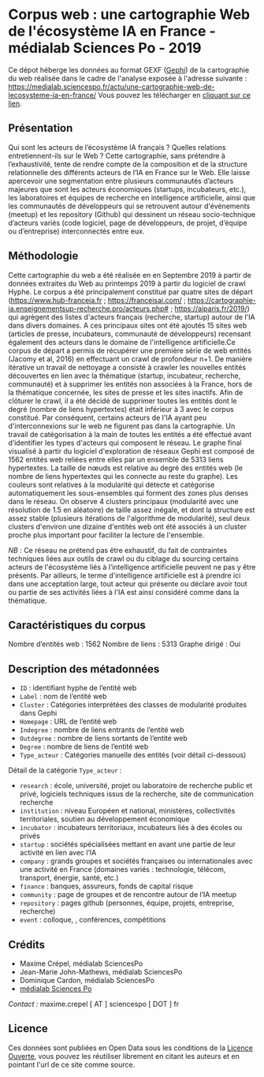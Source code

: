 # Corpus web : une cartographie Web de l'écosystème IA en France - médialab Sciences Po - 2019

Ce dépot héberge les données au format GEXF ([Gephi](https://gephi.org)) de la cartographie du web réalisée dans le cadre de l'analyse exposée à l'adresse suivante : https://medialab.sciencespo.fr/actu/une-cartographie-web-de-lecosysteme-ia-en-france/
Vous pouvez les télécharger en [cliquant sur ce lien](https://raw.githubusercontent.com/medialab/AI-ecosystem-carto-data/master/Carto_Web_ecosysteme_IA_FR_2019_LO_medialab_SciencesPo.gexf). 

## Présentation 

Qui sont les acteurs de l’écosystème IA français ? Quelles relations entretiennent-ils sur le Web ?
Cette cartographie, sans prétendre à l’exhaustivité, tente de rendre compte de la composition et de la structure relationnelle des différents acteurs de l’IA en France sur le Web. Elle laisse apercevoir une segmentation entre plusieurs communautés d’acteurs majeures que sont les acteurs économiques (startups, incubateurs, etc.), les laboratoires et équipes de recherche en intelligence artificielle, ainsi que les communautés de développeurs qui se retrouvent autour d'événements (meetup) et les repository (Github) qui dessinent un réseau socio-technique d’acteurs variés (code logiciel, page de développeurs, de projet, d’équipe ou d’entreprise) interconnectés entre eux. 


## Méthodologie

Cette cartographie du web a été réalisée en en Septembre 2019 à partir de données extraites du Web au printemps 2019 à partir du logiciel de crawl Hyphe. Le corpus a été principalement constitué par quatre sites de départ (https://www.hub-franceia.fr ; https://franceisai.com/ ; https://cartographie-ia.enseignementsup-recherche.pro/acteurs.php# ; https://aiparis.fr/2019/) qui agrègent des listes d'acteurs français (recherche, startup) autour de l'IA dans divers domaines. A ces principaux sites ont été ajoutés 15 sites web (articles de presse, incubateurs, communauté de développeurs) recensant également des acteurs dans le domaine de l'intelligence artificielle.Ce corpus de départ a permis de récupérer une première série de web entités (Jacomy et al, 2016) en effectuant un crawl de profondeur n+1. De manière itérative un travail de nettoyage a consisté à crawler les nouvelles entités découvertes en lien avec la thématique (startup, incubateur, recherche, communauté) et à supprimer les entités non associées à la France, hors de la thématique concernée, les sites de presse et les sites inactifs. Afin de clôturer le crawl, il a été décidé de supprimer toutes les entités dont le degré (nombre de liens hypertextes) était inférieur à 3 avec le corpus constitué. Par conséquent, certains acteurs de l'IA ayant peu d'interconnexions sur le web ne figurent pas dans la cartographie. Un travail de catégorisation à la main de toutes les entités a été effectué avant d’identifier les types d'acteurs qui composent le réseau. Le graphe final visualisé à partir du logiciel d'exploration de réseaux Gephi est composé de 1562 entités web reliées entre elles par un ensemble de 5313 liens hypertextes. La taille de nœuds est relative au degré des entités web (le nombre de liens hypertextes qui les connecte au reste du graphe). Les couleurs sont relatives à la modularité qui détecte et catégorise automatiquement les sous-ensembles qui forment des zones plus denses dans le réseau. On observe 4 clusters principaux (modularité avec une résolution de 1.5 en aléatoire) de taille assez inégale, et dont la structure est assez stable (plusieurs itérations de l'algorithme de modularité), seul deux clusters d'environ une dizaine d'entités web ont été associés à un cluster proche plus important pour faciliter la lecture de l'ensemble.

_NB :_ Ce réseau ne prétend pas être exhaustif, du fait de contraintes techniques liées aux outils de crawl ou du ciblage du sourcing certains acteurs de l'écosystème liés à l’intelligence artificielle peuvent ne pas y être présents. Par ailleurs, le terme d'intelligence artificielle est à prendre ici dans une acceptation large, tout acteur qui présente ou déclare avoir tout ou partie de ses activités liées à l'IA est ainsi considéré comme dans la thématique.


## Caractéristiques du corpus

Nombre d’entités web : 1562 
Nombre de liens : 5313
Graphe dirigé : Oui 


## Description des métadonnées

- `ID` : identifiant hyphe de l’entité web 
- `Label` : nom de l’entité web
- `Cluster` : Catégories interprétées des classes de modularité produites dans Gephi 
- `Homepage` : URL de l’entité web 
- `Indegree` : nombre de liens entrants de l’entité web
- `Outdegree` : nombre de liens sortants de l’entité web 
- `Degree` : nombre de liens de l’entité web
- `Type_acteur` : Catégories manuelle des entités (voir détail ci-dessous)

Détail de la catégorie `Type_acteur` :
- `research` : école, université, projet ou laboratoire de recherche public et privé, logiciels techniques issus de la recherche, site de communication recherche 
- `institution` : niveau Européen et national, ministères, collectivités territoriales, soutien au développement économique
- `incubator` : incubateurs territoriaux, incubateurs liés à des écoles ou privés 
- `startup` : sociétés spécialisées mettant en avant une partie de leur activité en lien avec l’IA 
- `company` : grands groupes et sociétés françaises ou internationales avec une activité en France (domaines variés : technologie, télécom, transport, énergie, santé, etc.)
- `finance` : banques, assureurs, fonds de capital risque 
- `community` : page de groupes et de rencontre autour de l’IA meetup 
- `repository` : pages github (personnes, équipe, projets, entreprise, recherche) 
- `event` : colloque, , conférences, compétitions


## Crédits

- Maxime Crépel, médialab SciencesPo
- Jean-Marie John-Mathews, médialab SciencesPo
- Dominique Cardon, médialab SciencesPo
- [médialab Sciences Po](https://medialab.sciencespo.fr)

_Contact :_ maxime.crepel [ AT ] sciencespo [ DOT ] fr


## Licence
Ces données sont publiées en Open Data sous les conditions de la [Licence Ouverte](https://www.etalab.gouv.fr/licence-ouverte-open-licence), vous pouvez les réutiliser librement en citant les auteurs et en pointant l'url de ce site comme source.
